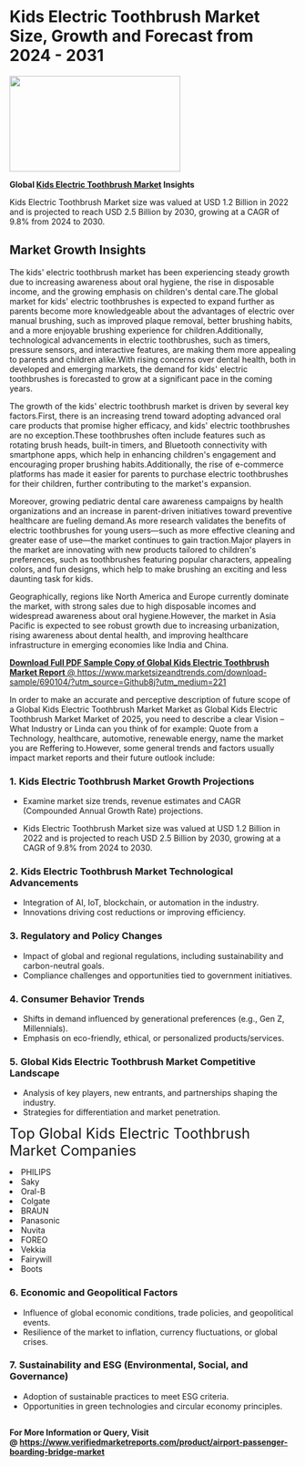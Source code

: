 <H1>Kids Electric Toothbrush Market Size, Growth and Forecast from 2024 - 2031</H1><img class="aligncenter size-medium wp-image-584254" src="https://thirdeyenews.in/wp-content/uploads/2024/09/Global-Market-Research-300x168.jpeg" alt="" width="300" height="168" /><p><strong>Global&nbsp;<a href="https://www.marketsizeandtrends.com/download-sample/690104/?utm_source=Github8j?utm_medium=221">Kids Electric Toothbrush Market</a> Insights</strong></p><p>Kids Electric Toothbrush Market size was valued at USD 1.2 Billion in 2022 and is projected to reach USD 2.5 Billion by 2030, growing at a CAGR of 9.8% from 2024 to 2030.</p><p><h2>Market Growth Insights</h2> <p>The kids' electric toothbrush market has been experiencing steady growth due to increasing awareness about oral hygiene, the rise in disposable income, and the growing emphasis on children's dental care.The global market for kids' electric toothbrushes is expected to expand further as parents become more knowledgeable about the advantages of electric over manual brushing, such as improved plaque removal, better brushing habits, and a more enjoyable brushing experience for children.Additionally, technological advancements in electric toothbrushes, such as timers, pressure sensors, and interactive features, are making them more appealing to parents and children alike.With rising concerns over dental health, both in developed and emerging markets, the demand for kids' electric toothbrushes is forecasted to grow at a significant pace in the coming years.</p> <p><a href="#"></a></p> <p>The growth of the kids' electric toothbrush market is driven by several key factors.First, there is an increasing trend toward adopting advanced oral care products that promise higher efficacy, and kids' electric toothbrushes are no exception.These toothbrushes often include features such as rotating brush heads, built-in timers, and Bluetooth connectivity with smartphone apps, which help in enhancing children's engagement and encouraging proper brushing habits.Additionally, the rise of e-commerce platforms has made it easier for parents to purchase electric toothbrushes for their children, further contributing to the market's expansion.</p> <p>Moreover, growing pediatric dental care awareness campaigns by health organizations and an increase in parent-driven initiatives toward preventive healthcare are fueling demand.As more research validates the benefits of electric toothbrushes for young users—such as more effective cleaning and greater ease of use—the market continues to gain traction.Major players in the market are innovating with new products tailored to children's preferences, such as toothbrushes featuring popular characters, appealing colors, and fun designs, which help to make brushing an exciting and less daunting task for kids.</p> <p>Geographically, regions like North America and Europe currently dominate the market, with strong sales due to high disposable incomes and widespread awareness about oral hygiene.However, the market in Asia Pacific is expected to see robust growth due to increasing urbanization, rising awareness about dental health, and improving healthcare infrastructure in emerging economies like India and China.</p> <p><a href="#"></p><p><span class=""><strong>Download Full PDF Sample Copy of Global Kids Electric Toothbrush Market Report</strong> @ <a href="https://www.marketsizeandtrends.com/download-sample/690104/?utm_source=Github8j?utm_medium=221" target="_blank">https://www.marketsizeandtrends.com/download-sample/690104/?utm_source=Github8j?utm_medium=221</a></span></p><p>In order to make an accurate and perceptive description of future scope of a Global&nbsp;Kids Electric Toothbrush Market Market as Global&nbsp;Kids Electric Toothbrush Market Market of 2025, you need to describe a clear Vision &ndash; What Industry or Linda can you think of for example: Quote from a Technology, healthcare, automotive, renewable energy, name the market you are Reffering to.However, some general trends and factors usually impact market reports and their future outlook include:</p><h3>1.&nbsp;<strong>Kids Electric Toothbrush Market Growth Projections</strong></h3><ul><li>Examine market size trends, revenue estimates and CAGR (Compounded Annual Growth Rate) projections.</li><li><p>Kids Electric Toothbrush Market size was valued at USD 1.2 Billion in 2022 and is projected to reach USD 2.5 Billion by 2030, growing at a CAGR of 9.8% from 2024 to 2030.</p></li></ul><h3>2.&nbsp;<strong>Kids Electric Toothbrush Market Technological Advancements</strong></h3><ul><li>Integration of AI, IoT, blockchain, or automation in the industry.</li><li>Innovations driving cost reductions or improving efficiency.</li></ul><h3>3.&nbsp;<strong>Regulatory and Policy Changes</strong></h3><ul><li>Impact of global and regional regulations, including sustainability and carbon-neutral goals.</li><li>Compliance challenges and opportunities tied to government initiatives.</li></ul><h3>4.&nbsp;<strong>Consumer Behavior Trends</strong></h3><ul><li>Shifts in demand influenced by generational preferences (e.g., Gen Z, Millennials).</li><li>Emphasis on eco-friendly, ethical, or personalized products/services.</li></ul><h3>5.&nbsp;<strong>Global Kids Electric Toothbrush Market Competitive Landscape</strong></h3><ul><li>Analysis of key players, new entrants, and partnerships shaping the industry.</li><li>Strategies for differentiation and market penetration.</li></ul><p data-pm-slice="1 1 []"><span style="color: inherit; font-family: inherit; font-size: 25px;">Top Global Kids Electric Toothbrush Market Companies</span></p><div class="" data-test-id=""><p><li>PHILIPS</li><li> Saky</li><li> Oral-B</li><li> Colgate</li><li> BRAUN</li><li> Panasonic</li><li> Nuvita</li><li> FOREO</li><li> Vekkia</li><li> Fairywill</li><li> Boots</li></p></div><h3>6.&nbsp;<strong>Economic and Geopolitical Factors</strong></h3><ul><li>Influence of global economic conditions, trade policies, and geopolitical events.</li><li>Resilience of the market to inflation, currency fluctuations, or global crises.</li></ul><h3>7.&nbsp;<strong>Sustainability and ESG (Environmental, Social, and Governance)</strong></h3><ul><li>Adoption of sustainable practices to meet ESG criteria.</li><li>Opportunities in green technologies and circular economy principles.</li></ul><h2><strong style="font-size: 14px;">For More Information or Query, Visit @&nbsp;</strong><a style="background-color: #ffffff; font-size: 14px;" href="https://www.marketsizeandtrends.com/report/kids-electric-toothbrush-market/" target="_blank">https://www.verifiedmarketreports.com/product/airport-passenger-boarding-bridge-market</a></h2>